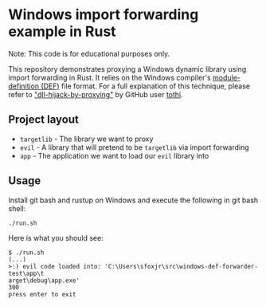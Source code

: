 # Windows import forwarding example in Rust

Note: This code is for educational purposes only.

This repository demonstrates proxying a Windows dynamic library using
import forwarding in Rust. It relies on the Windows compiler's
[module-definition (DEF)][def] file format. For a full explanation
of this technique, please refer to ["dll-hijack-by-proxying"][tothi-repo]
by GitHub user [tothi][tothi].


[def]: https://learn.microsoft.com/en-us/cpp/build/exporting-from-a-dll-using-def-files?view=msvc-170
[tothi-repo]: https://github.com/tothi/dll-hijack-by-proxying
[tothi]: https://github.com/tothi

## Project layout

- `targetlib` - The library we want to proxy
- `evil` - A library that will pretend to be `targetlib` via import forwarding
- `app` - The application we want to load our `evil` library into

## Usage

Install git bash and rustup on Windows and execute the following in
git bash shell:

```sh
./run.sh
```

Here is what you should see:

```console
$ ./run.sh                                                     
(...)
>:) evil code loaded into: 'C:\Users\sfoxjr\src\windows-def-forwarder-test\app\t
arget\debug\app.exe'
300
press enter to exit
```
